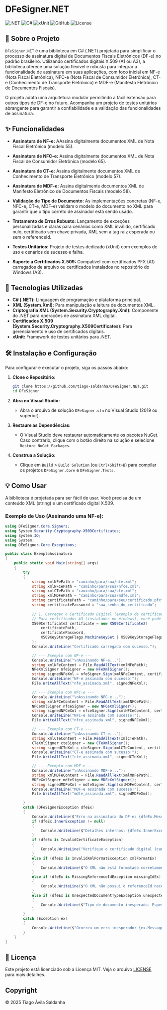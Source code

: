# DFeSigner.NET

![.NET](https://img.shields.io/badge/.NET-512BD4?style=for-the-badge&logo=dotnet&logoColor=white)
![C#](https://img.shields.io/badge/C%23-239120?style=for-the-badge&logo=c-sharp&logoColor=white)
![xUnit](https://img.shields.io/badge/xUnit-802B7D?style=for-the-badge&logo=xunit&logoColor=white)
![GitHub](https://img.shields.io/badge/GitHub-100000?style=for-the-badge&logo=github&logoColor=white)
![License](https://img.shields.io/badge/License-MIT-green.svg)

## 📖 Sobre o Projeto

`DFeSigner.NET` é uma biblioteca em C# (.NET) projetada para simplificar o processo de assinatura digital de Documentos Fiscais Eletrônicos (DF-e) no padrão brasileiro. Utilizando certificados digitais X.509 (A1 ou A3), a biblioteca oferece uma solução flexível e robusta para integrar a funcionalidade de assinatura em suas aplicações, com foco inicial em NF-e (Nota Fiscal Eletrônica), NFC-e (Nota Fiscal de Consumidor Eletrônica), CT-e (Conhecimento de Transporte Eletrônico) e MDF-e (Manifesto Eletrônico de Documentos Fiscais).

O projeto adota uma arquitetura modular permitindo a fácil extensão para outros tipos de DF-e no futuro. Acompanha um projeto de testes unitários abrangente para garantir a confiabilidade e a validação das funcionalidades de assinatura.

## ✨ Funcionalidades

* **Assinatura de NF-e:** AAssina digitalmente documentos XML de Nota Fiscal Eletrônica (modelo 55).
* **Assinatura de NFC-e:** Assina digitalmente documentos XML de Nota Fiscal de Consumidor Eletrônica (modelo 65).
* **Assinatura de CT-e:** Assina digitalmente documentos XML de Conhecimento de Transporte Eletrônico (modelo 57).
* **Assinatura de MDF-e:** Assina digitalmente documentos XML de Manifesto Eletrônico de Documentos Fiscais (modelo 58).

* **Validação de Tipo de Documento:** As implementações concretas (NF-e, NFC-e, CT-e, MDF-e) validam o modelo do documento no XML para garantir que o tipo correto de assinador está sendo usado.
* **Tratamento de Erros Robusto:** Lançamento de exceções personalizadas e claras para cenários como XML inválido, certificado nulo, certificado sem chave privada, XML sem a tag raiz esperada ou sem o referenceId.
* **Testes Unitários:** Projeto de testes dedicado (xUnit) com exemplos de uso e cenários de sucesso e falha.
* **Suporte a Certificados X.509:** Compatível com certificados PFX (A1) carregados de arquivo ou certificados instalados no repositório do Windows (A3).

## 🚀 Tecnologias Utilizadas

* **C# (.NET):** Linguagem de programação e plataforma principal.
* **XML (System.Xml):** Para manipulação e leitura de documentos XML.
* **Criptografia XML (System.Security.Cryptography.Xml):** Componente do .NET para operações de assinatura XML digital.
* **Certificados X.509 (System.Security.Cryptography.X509Certificates):** Para gerenciamento e uso de certificados digitais.
* **xUnit:** Framework de testes unitários para .NET.

## 🛠️ Instalação e Configuração

Para configurar e executar o projeto, siga os passos abaixo:

1.  **Clone o Repositório:**
    ```bash
    git clone https://github.com/tiago-saldanha/DFeSigner.NET.git
    cd DFeSigner
    ```

2.  **Abra no Visual Studio:**
    * Abra o arquivo de solução `DFeSigner.sln` no Visual Studio (2019 ou superior).

3.  **Restaure as Dependências:**
    * O Visual Studio deve restaurar automaticamente os pacotes NuGet. Caso contrário, clique com o botão direito na solução e selecione `Restore NuGet Packages`.

4.  **Construa a Solução:**
    * Clique em `Build` > `Build Solution` (ou `Ctrl+Shift+B`) para compilar os projetos `DFeSigner.Core` e `DFeSigner.Tests`.

## 💡 Como Usar

A biblioteca é projetada para ser fácil de usar. Você precisa de um conteúdo XML (string) e um certificado digital X.509.

### **Exemplo de Uso (Assinando uma NF-e):**

```csharp
using DFeSigner.Core.Signers;
using System.Security.Cryptography.X509Certificates;
using System.IO;
using System;
using DFeSigner.Core.Exceptions;

public class ExemploAssinatura
{
    public static void Main(string[] args)
    {
        try
        {
            string xmlNFePath = "caminho/para/sua/nfe.xml";
            string xmlNFCePath = "caminho/para/sua/nfce.xml";
            string xmlCTePath = "caminho/para/sua/cte.xml";
            string xmlMDFePath = "caminho/para/sua/mdfe.xml";
            string certificatePath = "caminho/para/seu/certificado.pfx";
            string certificatePassword = "sua_senha_do_certificado"; 
            
            // 1. Carregar o Certificado Digital (exemplo de certificado PFX com senha)
            // Para certificados A3 (instalados no Windows), você pode usar o GetCertificateBySubjectName().
            X509Certificate2 certificate = new X509Certificate2(
                certificatePath, 
                certificatePassword, 
                X509KeyStorageFlags.MachineKeySet | X509KeyStorageFlags.PersistKeySet
            );
            Console.WriteLine("Certificado carregado com sucesso.");

            // --- Exemplo com NF-e ---
            Console.WriteLine("\nAssinando NF-e...");
            string xmlNFeContent = File.ReadAllText(xmlNFePath);
            NFeXmlSigner nfeSigner = new NFeXmlSigner();
            string signedNFeXml = nfeSigner.Sign(xmlNFeContent, certificate);
            Console.WriteLine("NF-e assinada com sucesso!");
            File.WriteAllText("nfe_assinada.xml", signedNFeXml);

            // --- Exemplo com NFC-e ---
            Console.WriteLine("\nAssinando NFC-e...");
            string xmlNFCeContent = File.ReadAllText(xmlNFCePath);
            NFCeXmlSigner nfceSigner = new NFCeXmlSigner();
            string signedNFCeXml = nfceSigner.Sign(xmlNFCeContent, certificate);
            Console.WriteLine("NFC-e assinada com sucesso!");
            File.WriteAllText("nfce_assinada.xml", signedNFCeXml);

            // --- Exemplo com CT-e ---
            Console.WriteLine("\nAssinando CT-e...");
            string xmlCTeContent = File.ReadAllText(xmlCTePath);
            CTeXmlSigner cteSigner = new CTeXmlSigner();
            string signedCTeXml = cteSigner.Sign(xmlCTeContent, certificate);
            Console.WriteLine("CT-e assinada com sucesso!");
            File.WriteAllText("cte_assinada.xml", signedCTeXml);

            // --- Exemplo com MDF-e ---
            Console.WriteLine("\nAssinando MDF-e...");
            string xmlMDFeContent = File.ReadAllText(xmlMDFePath);
            MDFeXmlSigner mdfeSigner = new MDFeXmlSigner();
            string signedMDFeXml = mdfeSigner.Sign(xmlMDFeContent, certificate);
            Console.WriteLine("MDF-e assinada com sucesso!");
            File.WriteAllText("mdfe_assinada.xml", signedMDFeXml);

        }
        catch (DFeSignerException dfeEx)
        {
            Console.WriteLine($"Erro na assinatura do DF-e: {dfeEx.Message}");
            if (dfeEx.InnerException != null)
            {
                Console.WriteLine($"Detalhes internos: {dfeEx.InnerException.Message}");
            }
            if (dfeEx is InvalidCertificateException)
            {
                Console.WriteLine("Verifique o certificado digital (caminho, senha ou chave privada).");
            }
            else if (dfeEx is InvalidXmlFormatException xmlFormatEx)
            {
                Console.WriteLine($"O XML não está formatado corretamente. Tag raiz esperada: {xmlFormatEx.ExpectedRootTag}");
            }
            else if (dfeEx is MissingReferenceIdException missingIdEx)
            {
                Console.WriteLine($"O XML não possui o referenceId necessário no elemento '{missingIdEx.ElementName}'.");
            }
            else if (dfeEx is UnexpectedDocumentTypeException unexpectedTypeEx)
            {
                Console.WriteLine($"Tipo de documento inesperado. Esperado: {unexpectedTypeEx.ExpectedModel}, Encontrado: {unexpectedTypeEx.FoundModel}");
            }
        }
        catch (Exception ex)
        {
            Console.WriteLine($"Ocorreu um erro inesperado: {ex.Message}");
        }
    }
}
```

## 📄 Licença
Este projeto está licenciado sob a Licença MIT. Veja o arquivo [LICENSE](https://github.com/tiago-saldanha/DFeSigner.NET/blob/master/LICENSE) para mais detalhes.

## Copyright
© 2025 Tiago Ávila Saldanha
